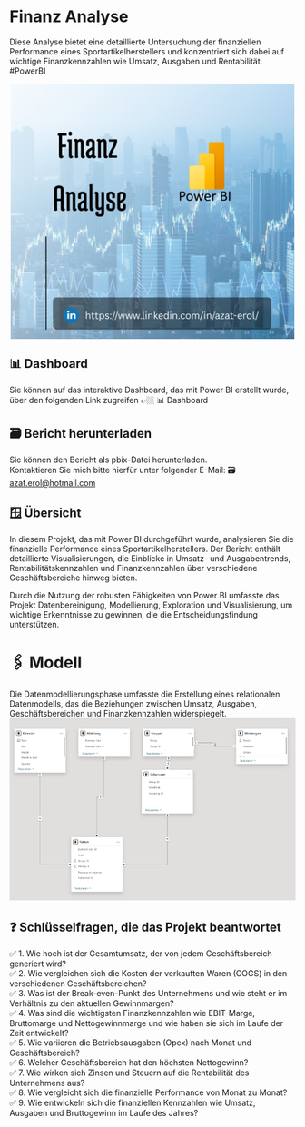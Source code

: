 # Finanz Analyse

Diese Analyse bietet eine detaillierte Untersuchung der finanziellen Performance eines Sportartikelherstellers und konzentriert sich dabei auf wichtige Finanzkennzahlen wie Umsatz, Ausgaben und Rentabilität. #PowerBI

<div style="display: flex; justify-content: center;">
    <img src="https://github.com/4zatero7/Finanz_Analyse/blob/main/cover_finanz_analyse.png?raw=true" alt="ss" width="500"/>
</div>

## 📊 Dashboard 
Sie können auf das interaktive Dashboard, das mit Power BI erstellt wurde, über den folgenden Link zugreifen 👉🏼 📊 Dashboard

## 🗃️ Bericht herunterladen 
Sie können den Bericht als pbix-Datei herunterladen.<br>
Kontaktieren Sie mich bitte hierfür unter folgender E-Mail: 🗃️ azat.erol@hotmail.com 

## 🪟 Übersicht 
In diesem Projekt, das mit Power BI durchgeführt wurde, analysieren Sie die finanzielle Performance eines Sportartikelherstellers. Der Bericht enthält detaillierte Visualisierungen, die Einblicke in Umsatz- und Ausgabentrends, Rentabilitätskennzahlen und Finanzkennzahlen über verschiedene Geschäftsbereiche hinweg bieten.

Durch die Nutzung der robusten Fähigkeiten von Power BI umfasste das Projekt Datenbereinigung, Modellierung, Exploration und Visualisierung, um wichtige Erkenntnisse zu gewinnen, die die Entscheidungsfindung unterstützen.



# 🖇️ Modell 
Die Datenmodellierungsphase umfasste die Erstellung eines relationalen Datenmodells, das die Beziehungen zwischen Umsatz, Ausgaben, Geschäftsbereichen und Finanzkennzahlen widerspiegelt.<br>
![ss](https://github.com/4zatero7/Finanz_Analyse/blob/main/semantik_modell.png?raw=true)

## ❓ Schlüsselfragen, die das Projekt beantwortet 
✅ 1. Wie hoch ist der Gesamtumsatz, der von jedem Geschäftsbereich generiert wird? <br>
✅ 2. Wie vergleichen sich die Kosten der verkauften Waren (COGS) in den verschiedenen Geschäftsbereichen? <br>
✅ 3. Was ist der Break-even-Punkt des Unternehmens und wie steht er im Verhältnis zu den aktuellen Gewinnmargen? <br>
✅ 4. Was sind die wichtigsten Finanzkennzahlen wie EBIT-Marge, Bruttomarge und Nettogewinnmarge und wie haben sie sich im Laufe der Zeit entwickelt? <br>
✅ 5. Wie variieren die Betriebsausgaben (Opex) nach Monat und Geschäftsbereich? <br>
✅ 6. Welcher Geschäftsbereich hat den höchsten Nettogewinn? <br>
✅ 7. Wie wirken sich Zinsen und Steuern auf die Rentabilität des Unternehmens aus? <br>
✅ 8. Wie vergleicht sich die finanzielle Performance von Monat zu Monat? <br>
✅ 9. Wie entwickeln sich die finanziellen Kennzahlen wie Umsatz, Ausgaben und Bruttogewinn im Laufe des Jahres?<br>
